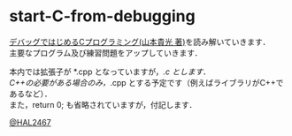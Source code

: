 # start-C-from-debugging

[デバッグではじめるCプログラミング(山本貴光 著)][1]を読み解いていきます．  
主要なプログラム及び練習問題をアップしていきます．

本内では拡張子が \*.cpp となっていますが，*.c とします．  
C++の必要がある場合のみ，*.cpp とする予定です（例えばライブラリがC++であるなど）．  
また，return 0; も省略されていますが，付記します．  


[@HAL2467][0]

[0]: https://twitter.com/HAL2467 "@HAL2467"
[1]: http://www.shoeisha.co.jp/book/detail/9784798114194 "デバッグではじめるCプログラミング(山本貴光 著)"
